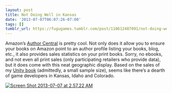 ```yaml
---
layout: post
title: Not Doing Well in Kansas
date: '2013-07-07T06:07:26-07:00'
tags: []
tumblr_url: https://fugugames.tumblr.com/post/110612487091/not-doing-well-in-kansas
---
```

Amazon’s [Author Central](http://authorcentral.amazon.com/) is pretty cool. Not only does it allow you to ensure your books on Amazon point to an author profile listing your books, blog, etc., it also provides sales statistics on your print books. Sorry, no ebooks, and not even all print sales (only participating retailers who provide data), but it does come with this neat geographic display. Based on the sales of my [Unity book](http://learnunity4.com/) (admittedly, a small sample size), seems like there’s a dearth of game developers in Kansas, Idaho and Colorado.

[![Screen Shot 2013-07-07 at 2.57.22 AM](http://itshardtofondlepenguins.com/wp-content/uploads/2013/07/Screen-Shot-2013-07-07-at-2.57.22-AM.png)](http://itshardtofondlepenguins.com/wp-content/uploads/2013/07/Screen-Shot-2013-07-07-at-2.57.22-AM.png)

